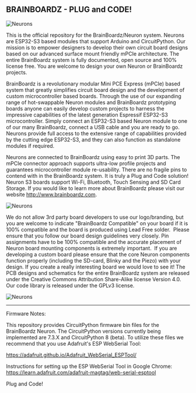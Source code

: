 ### 

## BRAINBOARDZ - PLUG and CODE! 

![Neurons](https://www.brainboardz.com/wp-content/uploads/2023/01/boardfamily.png)

This is the official repository for the BrainBoardz/Neuron system. Neurons are ESP32-S3 based modules that support Arduino and CircuitPython. Our mission is to empower designers to develop their own circuit board designs based on our advanced surface mount friendly mPCIe architecture. The entire BrainBoardz system is fully documented, open source and 100% license free. You are welcome to design your own Neuron or BrainBoardz projects. 

BrainBoardz is a revolutionary modular Mini PCE Express (mPCIe) based system that greatly simplifies circuit board design and the development of custom microcontroller based boards.  Through the use of our expanding range of hot-swappable Neuron modules and BrainBoardz prototyping boards anyone can easily develop custom projects to harness the impressive capabilities of the latest generation Espressif ESP32-S3 microcontroller. Simply connect an ESP32-S3 based Neuron module to one of our many BrainBoardz, connect a USB cable and you are ready to go. Neurons provide full access to the extensive range of capabilities provided by the cutting edge ESP32-S3, and they can also function as standalone modules if required. 

Neurons are connected to BrainBoardz using easy to print 3D parts. The mPCIe connector approach supports ultra-low profile projects and guarantees microcontroller module re-usability. There are no fragile pins to contend with in the BrainBoardz system. It is truly a Plug and Code solution! Neuron S3 boards support Wi-Fi, Bluetooth, Touch Sensing and SD Card Storage. If you would like to learn more about BrainBoardz please visit our website http://www.brainboardz.com.

![Neurons](https://www.brainboardz.com/wp-content/uploads/2023/01/boards_composite.png)

We do not allow 3rd party board developers to use our logo/branding, but you are welcome to indicate "BrainBoardz Compatible" on your board if it is 100% compatible and the board is produced using Lead Free solder.  Please ensure that you follow our board design guidelines very closely. Pin assignments have to be 100% compatible and the accurate placement of Neuron board mounting components is extremely important.  If you are developing a custom board please ensure that the core Neuron components function properly (including the SD-card, Blinky and the Piezo) with your design. If you create a really interesting board we would love to see it! The PCB designs and schematics for the entire BrainBoardz system are released under the Creative Commons Attribution Share-Alike license Version 4.0. Our code library is released under the GPLv3 license. 

![Neurons](https://www.brainboardz.com/wp-content/uploads/2023/01/BREADBOARD_withFramepng.png)


***

Firmware Notes: 

This repository provides CircuitPython firmware bin files for the BrainBoardz Neuron. The CircuitPython versions currently being implemented are 7.3.X and CircuitPython 8 (beta). To utilize these files we recommend that you use Adafruit's ESP WebSerial Tool: 

https://adafruit.github.io/Adafruit_WebSerial_ESPTool/

Instructions for setting up the ESP WebSerial Tool in Google Chrome: https://learn.adafruit.com/adafruit-magtag/web-serial-esptool

Plug and Code! 

<!--
**BrainBoardz/BrainBoardz** is a ✨ _special_ ✨ repository because its `README.md` (this file) appears on your GitHub profile.



-->
